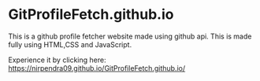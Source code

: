 # GitProfileFetch.github.io
This is a github profile fetcher website made using github api.
This is made fully using HTML,CSS and JavaScript.

Experience it by clicking here: https://nirpendra09.github.io/GitProfileFetch.github.io/

